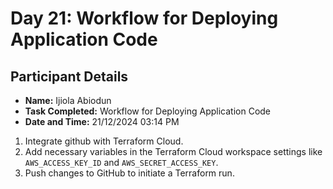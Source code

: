 # Day 21: Workflow for Deploying Application Code

## Participant Details
- **Name:** Ijiola Abiodun
- **Task Completed:** Workflow for Deploying Application Code
- **Date and Time:** 21/12/2024 03:14 PM

1.  Integrate github with Terraform Cloud.
2.  Add necessary variables in the Terraform Cloud workspace settings like `AWS_ACCESS_KEY_ID` and 
`AWS_SECRET_ACCESS_KEY`.
3.  Push changes to GitHub to initiate a Terraform run.
